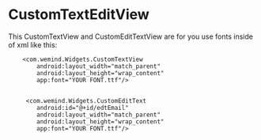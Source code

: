# CustomTextEditView

This CustomTextView and CustomEditTextView are for you use fonts inside of xml like this:


        <com.wemind.Widgets.CustomTextView
            android:layout_width="match_parent"
            android:layout_height="wrap_content"
            app:font="YOUR FONT.ttf"/>
            
            
         <com.wemind.Widgets.CustomEditText
            android:id="@+id/edtEmail"
            android:layout_width="match_parent"
            android:layout_height="wrap_content"
            app:font="YOUR FONT.ttf"/>

